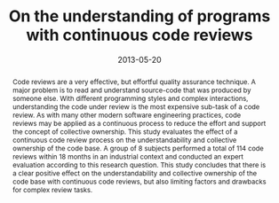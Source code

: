 ---
abstract: Code reviews are a very effective, but effortful quality assurance technique.
  A major problem is to read and understand source-code that was produced by someone
  else. With different programming styles and complex interactions, understanding
  the code under review is the most expensive sub-task of a code review. As with many
  other modern software engineering practices, code reviews may be applied as a continuous
  process to reduce the effort and support the concept of collective ownership. This
  study evaluates the effect of a continuous code review process on the understandability
  and collective ownership of the code base. A group of 8 subjects performed a total
  of 114 code reviews within 18 months in an industrial context and conducted an expert
  evaluation according to this research question. This study concludes that there
  is a clear positive effect on the understandability and collective ownership of
  the code base with continuous code reviews, but also limiting factors and drawbacks
  for complex review tasks.
authors:
- Mario Bernhart
- Thomas Grechenig
date: '2013-05-20'
featured: false
links:
- name: Publik
  url: https://publik.tuwien.ac.at/showentry.php?ID=226100&lang=2
publication: 'Vortrag: 21st International Conference on Program Comprehension (ICPC
  2013), San Francisco, USA; 20.05.2013 - 21.05.2013; in: "Proceedings of the 21st
  International Conference on Program Comprehension", H. Kagdi et al. (Hrg.); Conference
  Publishing Consulting, Passau, Germany (2013), ISBN: 978-1-4673-3092-3; S. 192 -
  198'
publication_types:
- '1'
publishDate: '2013-05-20'
title: On the understanding of programs with continuous code reviews
url_pdf: ''
---